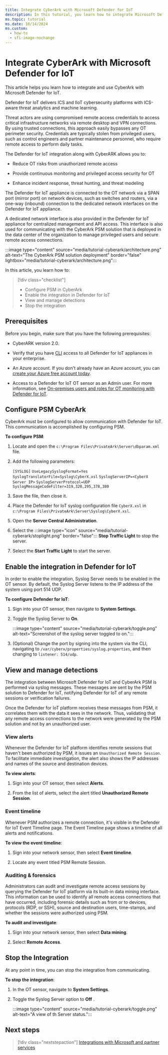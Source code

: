 ```yaml
---
title: Integrate CyberArk with Microsoft Defender for IoT
description: In this tutorial, you learn how to integrate Microsoft Defender for IoT with CyberArk.
ms.topic: tutorial
ms.date: 10/14/2024
ms.custom:
  - how-to
  - sfi-image-nochange
---
```


# Integrate CyberArk with Microsoft Defender for IoT

This article helps you learn how to integrate and use CyberArk with Microsoft Defender for IoT.

Defender for IoT delivers ICS and IIoT cybersecurity platforms with ICS-aware threat analytics and machine learning.

Threat actors are using compromised remote access credentials to access critical infrastructure networks via remote desktop and VPN connections. By using trusted connections, this approach easily bypasses any OT perimeter security. Credentials are typically stolen from privileged users,  such as control engineers and partner maintenance personnel, who require remote access to perform daily tasks.

The Defender for IoT integration along with CyberARK allows you to:

- Reduce OT risks from unauthorized remote access

- Provide continuous monitoring and privileged access security for OT

- Enhance incident response, threat hunting, and threat modeling

The Defender for IoT appliance is connected to the OT network via a SPAN port (mirror port) on network devices, such as switches and routers, via a one-way (inbound) connection to the dedicated network interfaces on the Defender for IoT appliance.

A dedicated network interface is also provided in the Defender for IoT appliance for centralized management and API access. This interface is also used for communicating with the CyberArk PSM solution that is deployed in the data center of the organization to manage privileged users and secure remote access connections.

:::image type="content" source="media/tutorial-cyberark/architecture.png" alt-text="The CyberArk PSM solution deployment" border="false" lightbox="media/tutorial-cyberark/architecture.png":::

In this article, you learn how to:

> [!div class="checklist"]
> - Configure PSM in CyberArk
> - Enable the integration in Defender for IoT
> - View and manage detections
> - Stop the integration

## Prerequisites

Before you begin, make sure that you have the following prerequisites:

- CyberARK version 2.0.

- Verify that you have [CLI](references-work-with-defender-for-iot-cli-commands.md) access to all Defender for IoT appliances in your enterprise.

- An Azure account. If you don't already have an Azure account, you can [create your Azure free account today](https://azure.microsoft.com/free/).

- Access to a Defender for IoT OT sensor as an Admin user. For more information, see [On-premises users and roles for OT monitoring with Defender for IoT](roles-on-premises.md).

## Configure PSM CyberArk

CyberArk must be configured to allow communication with Defender for IoT. This communication is accomplished by configuring PSM.

**To configure PSM**:

1. Locate and open the `c:\Program Files\PrivateArk\Server\dbparam.xml` file.

1. Add the following parameters:

    `[SYSLOG]`
    `UseLegacySyslogFormat=Yes`
    `SyslogTranslatorFile=Syslog\CyberX.xsl`
    `SyslogServerIP=<CyberX Server IP>`
    `SyslogServerProtocol=UDP`
    `SyslogMessageCodeFilter=319,320,295,378,380`

1. Save the file, then close it.

1. Place the Defender for IoT syslog configuration file `CyberX.xsl` in `c:\Program Files\PrivateArk\Server\Syslog\CyberX.xsl`.

1. Open the **Server Central Administration**.

1. Select the :::image type="icon" source="media/tutorial-cyberark/stoplight.png" border="false"::: **Stop Traffic Light** to stop the server.

1. Select the **Start Traffic Light** to start the server.

## Enable the integration in Defender for IoT

In order to enable the integration, Syslog Server needs to be enabled in the OT sensor. By default, the Syslog Server listens to the IP address of the system using port 514 UDP.

**To configure Defender for IoT**:

1. Sign into your OT sensor, then navigate to **System Settings**.

1. Toggle the Syslog Server to **On**.

    :::image type="content" source="media/tutorial-cyberark/toggle.png" alt-text="Screenshot of the syslog server toggled to on.":::

1. (Optional) Change the port by signing into the system via the CLI, navigating to `/var/cyberx/properties/syslog.properties`, and then changing to `listener: 514/udp`.

## View and manage detections

The integration between Microsoft Defender for IoT and CyberArk PSM is performed via syslog messages. These messages are sent by the PSM solution to Defender for IoT, notifying Defender for IoT of any remote sessions or verification failures.

Once the Defender for IoT platform receives these messages from PSM, it correlates them with the data it sees in the network. Thus, validating that any remote access connections to the network were generated by the PSM solution and not by an unauthorized user.

### View alerts

Whenever the Defender for IoT platform identifies remote sessions that haven't been authorized by PSM, it issues an `Unauthorized Remote Session`. To facilitate immediate investigation, the alert also shows the IP addresses and names of the source and destination devices.

**To view alerts**:

1. Sign into your OT sensor, then select **Alerts**.

1. From the list of alerts, select the alert titled **Unauthorized Remote Session**.

### Event timeline

Whenever PSM authorizes a remote connection, it's visible in the Defender for IoT Event Timeline page. The Event Timeline page shows a timeline of all alerts and notifications.

**To view the event timeline**:

1. Sign into your network sensor, then select **Event timeline**.

1. Locate any event titled PSM Remote Session.

### Auditing & forensics

Administrators can audit and investigate remote access sessions by querying the Defender for IoT platform via its built-in data mining interface. This information can be used to identify all remote access connections that have occurred, including forensic details such as from or to devices, protocols (RDP, or SSH), source and destination users, time-stamps, and whether the sessions were authorized using PSM.

**To audit and investigate**:

1. Sign into your network sensor, then select **Data mining**.

1. Select **Remote Access**.

## Stop the Integration

At any point in time, you can stop the integration from communicating.

**To stop the integration**:

1. In the OT sensor, navigate to **System Settings**.

1. Toggle the Syslog Server option to **Off** .

    :::image type="content" source="media/tutorial-cyberark/toggle.png" alt-text="A view of th Server status.":::

## Next steps

> [!div class="nextstepaction"]
> [Integrations with Microsoft and partner services](integrate-overview.md)
